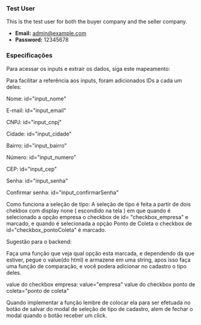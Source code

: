 ### Test User

This is the test user for both the buyer company and the seller company.

- **Email:** admin@example.com
- **Password:** 12345678


### Especificações
Para acessar os inputs e extrair os dados, siga este mapeamento:

Para facilitar a referência aos inputs, foram adicionados IDs a cada um deles:

Nome: id="input_nome"

E-mail: id="input_email"

CNPJ: id="input_cnpj"

Cidade: id="input_cidade"

Bairro: id="input_bairro"

Número: id="input_numero"

CEP: id="input_cep"

Senha: id="input_senha"

Confirmar senha: id="input_confirmarSenha"


Como funciona a seleção de tipo:
A seleção de tipo é feita a partir de dois chekbox com display none ( escondido na tela ) em que quando é selecionado 
a opção empresa o checkbox de id= "checkbox_empresa" e marcado, e quando é selecionada a opção Ponto de Coleta
o checkbox de id="checkbox_pontoColeta" é marcado.

Sugestão para o backend:

Faça uma função que veja qual opção esta marcada, e dependendo da que estiver, pegue o value(do html) e armazene
em uma string, apos isso faça uma função de comparação, e você podera adicionar no cadastro o tipo deles.

value do checkbox empresa: value="empresa"
value do checkbox ponto de coleta="ponto de coleta"

Quando implementar a função lembre de colocar ela para ser efetuada no botão de salvar do modal de seleção de tipo de cadastro,
alem de fechar o modal quando o botão receber um click.